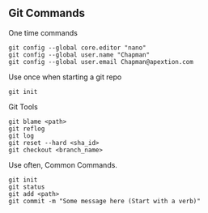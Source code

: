 ## Git Commands

One time commands

```shell
git config --global core.editor "nano"
git config --global user.name "Chapman"
git config --global user.email Chapman@apextion.com

```

Use once when starting a git repo

```shell
git init
```


Git Tools

```shell
git blame <path>
git reflog
git log
git reset --hard <sha_id>
git checkout <branch_name>
```

Use often, Common Commands.

```shell
git init
git status
git add <path>
git commit -m "Some message here (Start with a verb)"
```